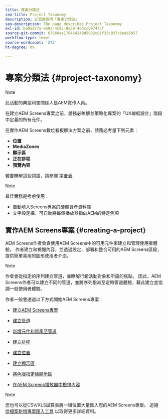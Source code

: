 ```yaml
---
title: 專案分類法
seo-title: Project Taxonomy
description: 此頁面說明「專案分類法」
seo-description: The page describes Project Taxonomy
exl-id: be0ad77a-e593-4c95-8a58-4e5ccb974fcf
source-git-commit: 67560ae17646424985032c81f33c937c6eeb5957
workflow-type: tm+mt
source-wordcount: '272'
ht-degree: 0%

---
```


# 專案分類法 {#project-taxonomy}

>[!NOTE]
>
>此活動的典型利害關係人是AEM實作人員。

在建立AEM Screens專案之前，請務必瞭解並策略化專案的「UX線框設計」階段中定義的所有元件。

在實作AEM Screens數位看板解決方案之前，請務必考量下列元素：

* **位置**
* **MediaZones**
* **顯示區**
* **正在排程**
* **預覽內容**

若要瞭解這些詞語，請參閱 [字彙表](https://experienceleague.adobe.com/docs/experience-manager-screens/user-guide/overview/screens-glossary.html?lang=en).

>[!NOTE]
>
>最佳實務是考慮使用：
>
>* 自動填入Screens專案的硬體資產資料庫
>* 文字設定檔，可自動將每個播放器指向AEM的特定例項

## 實作AEM Screens專案 {#creating-a-project}

AEM Screens作者負責使用AEM Screens中的可用元件來建立和管理使用者體驗。 作者建立和檢閱內容，並透過設定、部署和整合可用的AEM Screens區段，提供簡單易用的圖形使用者介面。

>[!NOTE]
>
>作者會從指定的序列建立管道，並瞭解行銷活動對象和所需的焦點。 因此，AEM Screens作者可以建立不同的管道，並將序列指派至定時管道體驗，藉此建立並協調一般使用者體驗。

作者一般會透過以下方式開始AEM Screens專案：

* [建立AEM Screens專案](https://experienceleague.adobe.com/docs/experience-manager-screens/user-guide/authoring/setting-up-projects/creating-a-screens-project.html?lang=en)
* [建立管道](https://experienceleague.adobe.com/docs/experience-manager-screens/user-guide/authoring/setting-up-projects/managing-channels.html?lang=en)
* [新增元件和資產至管道](https://experienceleague.adobe.com/docs/experience-manager-screens/user-guide/authoring/product-features/adding-components-to-a-channel.html?lang=en)
* [建立排程](https://experienceleague.adobe.com/docs/experience-manager-screens/user-guide/authoring/setting-up-projects/managing-schedules.html?lang=en)
* [建立位置](https://experienceleague.adobe.com/docs/experience-manager-screens/user-guide/authoring/setting-up-projects/managing-locations.html?lang=en)
* [建立顯示區](https://experienceleague.adobe.com/docs/experience-manager-screens/user-guide/authoring/setting-up-projects/managing-displays.html?lang=en)
* [將色版指定給顯示區](https://experienceleague.adobe.com/docs/experience-manager-screens/user-guide/authoring/setting-up-projects/assigning-channels/channel-assignment.html?lang=en)

* [在AEM Screens播放器中檢視內容](https://experienceleague.adobe.com/docs/experience-manager-screens/user-guide/administering/working-with-screens-player.html?lang=en)

>[!NOTE]
>您也可以從CSV/XLS試算表將一組位置大量匯入您的AEM Screens專案。 追隨 [從檔案新增專案匯入工具](https://experienceleague.adobe.com/docs/experience-manager-screens/user-guide/administering/project-importer.html?lang=en) 以取得更多詳細資料。
